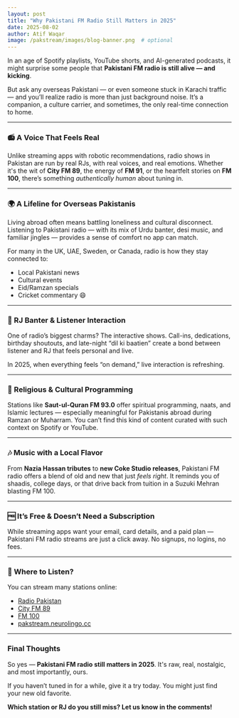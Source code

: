 ```yaml
---
layout: post
title: "Why Pakistani FM Radio Still Matters in 2025"
date: 2025-08-02
author: Atif Waqar
image: /pakstream/images/blog-banner.png  # optional
---
```


In an age of Spotify playlists, YouTube shorts, and AI-generated podcasts, it might surprise some people that **Pakistani FM radio is still alive — and kicking**.

But ask any overseas Pakistani — or even someone stuck in Karachi traffic — and you’ll realize radio is more than just background noise. It’s a companion, a culture carrier, and sometimes, the only real-time connection to home.

---

### 📻 A Voice That Feels Real

Unlike streaming apps with robotic recommendations, radio shows in Pakistan are run by real RJs, with real voices, and real emotions. Whether it's the wit of **City FM 89**, the energy of **FM 91**, or the heartfelt stories on **FM 100**, there’s something *authentically human* about tuning in.

---

### 🌍 A Lifeline for Overseas Pakistanis

Living abroad often means battling loneliness and cultural disconnect. Listening to Pakistani radio — with its mix of Urdu banter, desi music, and familiar jingles — provides a sense of comfort no app can match.

For many in the UK, UAE, Sweden, or Canada, radio is how they stay connected to:
- Local Pakistani news
- Cultural events
- Eid/Ramzan specials
- Cricket commentary 😄

---

### 🎤 RJ Banter & Listener Interaction

One of radio’s biggest charms? The interactive shows. Call-ins, dedications, birthday shoutouts, and late-night “dil ki baatien” create a bond between listener and RJ that feels personal and live.

In 2025, when everything feels “on demand,” live interaction is refreshing.

---

### 🕌 Religious & Cultural Programming

Stations like **Saut-ul-Quran FM 93.0** offer spiritual programming, naats, and Islamic lectures — especially meaningful for Pakistanis abroad during Ramzan or Muharram. You can’t find this kind of content curated with such context on Spotify or YouTube.

---

### 🎶 Music with a Local Flavor

From **Nazia Hassan tributes** to **new Coke Studio releases**, Pakistani FM radio offers a blend of old and new that just *feels right*. It reminds you of shaadis, college days, or that drive back from tuition in a Suzuki Mehran blasting FM 100.

---

### 🆓 It’s Free & Doesn’t Need a Subscription

While streaming apps want your email, card details, and a paid plan — Pakistani FM radio streams are just a click away. No signups, no logins, no fees.

---

### 🔗 Where to Listen?

You can stream many stations online:

- [Radio Pakistan](https://radio.gov.pk)
- [City FM 89](https://www.cityfm89.com)
- [FM 100](http://www.fm100pakistan.com)
- [pakstream.neurolingo.cc](https://neurolingo.cc/pakstream)

---

### Final Thoughts

So yes — **Pakistani FM radio still matters in 2025**. It's raw, real, nostalgic, and most importantly, ours.

If you haven’t tuned in for a while, give it a try today. You might just find your new old favorite.

**Which station or RJ do you still miss? Let us know in the comments!**
